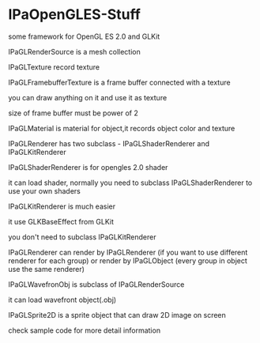 IPaOpenGLES-Stuff
=================

some framework for OpenGL ES 2.0 and GLKit


IPaGLRenderSource is a mesh collection

IPaGLTexture record texture

IPaGLFramebufferTexture is a frame buffer connected with a texture

you can draw anything on it and use it as texture

size of frame buffer must be power of 2

IPaGLMaterial is material for object,it records object color and texture

IPaGLRenderer has two subclass - IPaGLShaderRenderer and IPaGLKitRenderer

IPaGLShaderRenderer is for opengles 2.0 shader

it can load shader, normally you need to subclass IPaGLShaderRenderer to use your own shaders

IPaGLKitRenderer is much easier

it use GLKBaseEffect from GLKit

you don't need to subclass IPaGLKitRenderer

IPaGLRenderer can render by IPaGLRenderer (if you want to use different renderer for each group) or render by IPaGLObject (every group in object use the same renderer)


IPaGLWavefronObj is subclass of IPaGLRenderSource

it can load wavefront object(.obj)

IPaGLSprite2D is a sprite object that can draw 2D image on screen 




check sample code for more detail information
